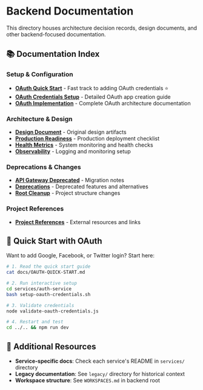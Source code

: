 # Backend Documentation

This directory houses architecture decision records, design documents, and other backend-focused documentation.

## 📚 Documentation Index

### Setup & Configuration
- **[OAuth Quick Start](OAUTH-QUICK-START.md)** - Fast track to adding OAuth credentials ⭐
- **[OAuth Credentials Setup](OAUTH-CREDENTIALS-SETUP.md)** - Detailed OAuth app creation guide
- **[OAuth Implementation](OAUTH-SETUP.md)** - Complete OAuth architecture documentation

### Architecture & Design
- **[Design Document](Design-Document.pdf)** - Original design artifacts
- **[Production Readiness](PRODUCTION-READINESS.md)** - Production deployment checklist
- **[Health Metrics](HEALTH-METRICS.md)** - System monitoring and health checks
- **[Observability](../services/shared/OBSERVABILITY.md)** - Logging and monitoring setup

### Deprecations & Changes
- **[API Gateway Deprecated](API-GATEWAY-DEPRECATED.md)** - Migration notes
- **[Deprecations](DEPRECATIONS.md)** - Deprecated features and alternatives
- **[Root Cleanup](ROOT-CLEANUP.md)** - Project structure changes

### Project References
- **[Project References](PROJECT-REFERENCES.md)** - External resources and links

## 🚀 Quick Start with OAuth

Want to add Google, Facebook, or Twitter login? Start here:

```bash
# 1. Read the quick start guide
cat docs/OAUTH-QUICK-START.md

# 2. Run interactive setup
cd services/auth-service
bash setup-oauth-credentials.sh

# 3. Validate credentials
node validate-oauth-credentials.js

# 4. Restart and test
cd ../.. && npm run dev
```

## 📖 Additional Resources

- **Service-specific docs**: Check each service's README in `services/` directory
- **Legacy documentation**: See `legacy/` directory for historical context
- **Workspace structure**: See `WORKSPACES.md` in backend root
